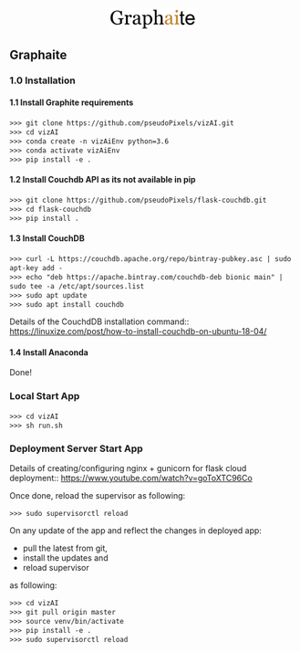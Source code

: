 <p align="center">
  <img src="https://github.com/pseudoPixels/vizAI/blob/master/graphaite/webapp/static/images/logoGraphaite.png" width="30%" title="Graph[ai]te">
</p>

## Graphaite

### 1.0 Installation

#### 1.1 Install Graphite requirements
```buildoutcfg
>>> git clone https://github.com/pseudoPixels/vizAI.git
>>> cd vizAI
>>> conda create -n vizAiEnv python=3.6
>>> conda activate vizAiEnv
>>> pip install -e .
```

#### 1.2 Install Couchdb API as its not available in pip

```
>>> git clone https://github.com/pseudoPixels/flask-couchdb.git
>>> cd flask-couchdb
>>> pip install .
```

#### 1.3 Install CouchDB

```
>>> curl -L https://couchdb.apache.org/repo/bintray-pubkey.asc | sudo apt-key add -
>>> echo "deb https://apache.bintray.com/couchdb-deb bionic main" | sudo tee -a /etc/apt/sources.list
>>> sudo apt update
>>> sudo apt install couchdb
```

Details of the CouchdDB installation command:: https://linuxize.com/post/how-to-install-couchdb-on-ubuntu-18-04/


#### 1.4 Install Anaconda


Done!


### Local Start App
```buildoutcfg
>>> cd vizAI
>>> sh run.sh
```


### Deployment Server Start App
Details of creating/configuring nginx + gunicorn for flask cloud deployment:: https://www.youtube.com/watch?v=goToXTC96Co

Once done, reload the supervisor as following:
```buildoutcfg
>>> sudo supervisorctl reload
```


On any update of the app and reflect the changes in deployed app: 
+ pull the latest from git, 
+ install the updates and 
+ reload supervisor 

as following:

```buildoutcfg
>>> cd vizAI
>>> git pull origin master
>>> source venv/bin/activate
>>> pip install -e .
>>> sudo supervisorctl reload
```

